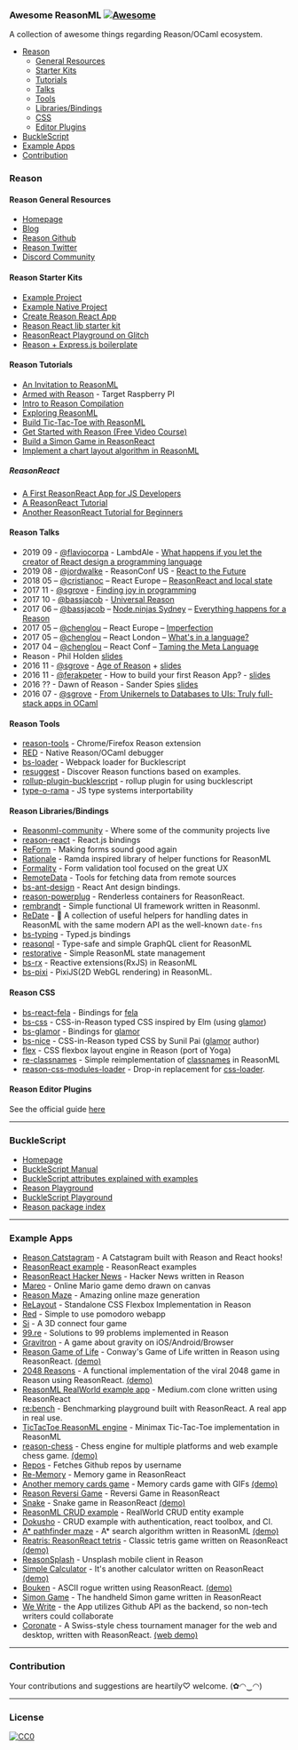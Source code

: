 ### **Awesome ReasonML** [![Awesome](https://cdn.rawgit.com/sindresorhus/awesome/d7305f38d29fed78fa85652e3a63e154dd8e8829/media/badge.svg)](https://github.com/sindresorhus/awesome)

A collection of awesome things regarding Reason/OCaml ecosystem.

- [Reason](#reason)
  - [General Resources](#reason-general-resources)
  - [Starter Kits](#reason-starter-kits)
  - [Tutorials](#reason-tutorials)
  - [Talks](#reason-talks)
  - [Tools](#reason-tools)
  - [Libraries/Bindings](#reason-librariesbindings)
  - [CSS](#reason-css)
  - [Editor Plugins](#reason-editor-plugins)
- [BuckleScript](#bucklescript)
- [Example Apps](#example-apps)
- [Contribution](#contribution)

### Reason
#### Reason General Resources
* [Homepage](https://reasonml.github.io/)
* [Blog](https://reasonml.github.io/blog/)
* [Reason Github](https://github.com/facebook/reason)
* [Reason Twitter](https://twitter.com/reasonml)
* [Discord Community](https://discord.gg/reasonml)

#### Reason Starter Kits
* [Example Project](https://reasonml.github.io/docs/en/installation)
* [Example Native Project](https://github.com/bsansouci/bsb-native-example)
* [Create Reason React App](https://github.com/reasonml-community/reason-scripts)
* [Reason React lib starter kit](https://github.com/katmai7/reason-react-rollup-starter-kit)
* [ReasonReact Playground on Glitch](https://glitch.com/~glitch-reason-react)
* [Reason + Express.js boilerplate](https://github.com/lalnuo/reasonml-express-boilerplate)

#### Reason Tutorials
* [An Invitation to ReasonML](https://protoship.io/blog/2017/05/10/an-invitation-to-reasonml.html)
* [Armed with Reason](http://kcsrk.info/reason/arm/2016/05/16/armed-with-reason/) - Target Raspberry PI
* [Intro to Reason Compilation](https://github.com/chenglou/intro-to-reason-compilation)
* [Exploring ReasonML](http://reasonmlhub.com/exploring-reasonml/toc.html)
* [Build Tic-Tac-Toe with ReasonML](https://medium.freecodecamp.org/learn-reasonml-by-building-tic-tac-toe-in-react-334203dd513c)
* [Get Started with Reason (Free Video Course)](https://egghead.io/courses/get-started-with-reason)
* [Build a Simon Game in ReasonReact](https://medium.com/@arecvlohe/lets-build-a-simon-game-in-reasonreact-pt-1-randos-c6db32bf4c1)
* [Implement a chart layout algorithm in ReasonML](https://www.huy.dev/squarified-tree-map-reasonml-part-1-2019-03/)

##### ReasonReact
* [A First ReasonReact App for JS Developers](https://jamesfriend.com.au/a-first-reason-react-app-for-js-developers)
* [A ReasonReact Tutorial](https://jaredforsyth.com/2017/07/05/a-reason-react-tutorial/)
* [Another ReasonReact Tutorial for Beginners](https://www.robinwieruch.de/reason-react-tutorial/)

#### Reason Talks
* 2019 09 - [@flaviocorpa](https://github.com/kutyel) - LambdAle - [What happens if you let the creator of React design a programming language](https://youtu.be/5IcG_BCGxEY)
* 2019 08 - [@jordwalke](https://github.com/jordwalke) - ReasonConf US - [React to the Future](https://www.youtube.com/watch?v=5fG_lyNuEAw)
* 2018 05 – [@cristianoc](https://github.com/cristianoc) – React Europe – [ReasonReact and local state](https://www.youtube.com/watch?v=qJnP-Vatp3M)
* 2017 11 - [@sgrove](https://github.com/sgrove) - [Finding joy in programming](https://vimeo.com/242081961)
* 2017 10 - [@bassjacob](https://github.com/bassjacob/) - [Universal Reason](https://www.youtube.com/watch?v=L0xz-ILKsLE)
* 2017 06 – [@bassjacob](https://github.com/bassjacob/) – [Node.ninjas Sydney](https://www.meetup.com/en-AU/sydney-node-ninjas/) – [Everything happens for a Reason ](https://www.youtube.com/watch?v=lLqLqFgsimQ&ab_channel=ANZCoders)
* 2017 05 – [@chenglou](https://github.com/chenglou) – React Europe – [Imperfection](https://www.youtube.com/watch?v=tCVXp6gFD8o)
* 2017 05 – [@chenglou](https://github.com/chenglou) – React London – [What's in a language?](https://www.youtube.com/watch?v=24S5u_4gx7w)
* 2017 04 – [@chenglou](https://github.com/chenglou) – React Conf – [Taming the Meta Language](https://www.youtube.com/watch?v=_0T5OSSzxms)
* Reason - Phil Holden [slides](http://philholden.me.uk/reason/reason.pdf)
* 2016 11 - [@sgrove](https://github.com/sgrove) - [Age of Reason](https://www.youtube.com/watch?v=8LCmLQ1-YqQ&t=6s) + [slides](https://sgrove.github.io/age-of-reason/)
* 2016 11 - [@ferakpeter](https://github.com/ferakpeter) - How to build your first Reason App? - [slides](https://docs.google.com/presentation/d/1iua5cdq5ecvj8NZqisjwhuhNb_1ljP45K9xMhgLoj8o/edit)
* 2016 ?? - Dawn of Reason - Sander Spies [slides](https://sanderspies.github.io/slides/dawn-of-reason.pdf)
* 2016 07 - [@sgrove](https://github.com/sgrove) - [From Unikernels to Databases to UIs: Truly full-stack apps in OCaml](https://youtu.be/QWfHrbSqnB0)


#### Reason Tools
* [reason-tools](https://github.com/reasonml/reason-tools) - Chrome/Firefox Reason extension
* [RED](https://github.com/frantic/red) - Native Reason/OCaml debugger
* [bs-loader](https://github.com/reasonml-community/bs-loader) - Webpack loader for Bucklescript
* [resuggest](https://github.com/GuillaumeSalles/resuggest) - Discover Reason functions based on examples.
* [rollup-plugin-bucklescript](https://github.com/shrynx/rollup-plugin-bucklescript) - rollup plugin for using bucklescript
* [type-o-rama](https://github.com/stereobooster/type-o-rama) - JS type systems interportability

#### Reason Libraries/Bindings
* [Reasonml-community](https://github.com/reasonml-community) - Where some of the community projects live
* [reason-react](https://github.com/reasonml/reason-react) - React.js bindings
* [ReForm](https://github.com/Astrocoders/reform) - Making forms sound good again
* [Rationale](https://github.com/jonlaing/rationale) - Ramda inspired library of helper functions for ReasonML
* [Formality](https://github.com/alexfedoseev/re-formality) - Form validation tool focused on the great UX
* [RemoteData](https://github.com/lrosa007/remotedata-re) - Tools for fetching data from remote sources
* [bs-ant-design](https://github.com/thangngoc89/bs-ant-design) - React Ant design bindings.
* [reason-powerplug](https://github.com/beizhedenglong/reason-powerplug) - Renderless containers for ReasonReact.
* [rembrandt](https://github.com/przemyslawjanpietrzak/rembrandt) - Simple functional UI framework written in Reasonml.
* [ReDate](https://github.com/mobily/re-date) - 📆 A collection of useful helpers for handling dates in ReasonML with the same modern API as the well-known `date-fns`
* [bs-typing](https://github.com/arecvlohe/bs-typing) - Typed.js bindings
* [reasonql](https://github.com/sainthkh/reasonql) - Type-safe and simple GraphQL client for ReasonML
* [restorative](https://github.com/paulshen/restorative) - Simple ReasonML state management
* [bs-rx](https://github.com/ambientlight/bs-rx) - Reactive extensions(RxJS) in ReasonML
* [bs-pixi](https://github.com/ambientlight/bs-pixi) - PixiJS(2D WebGL rendering) in ReasonML.  


#### Reason CSS
* [bs-react-fela](https://github.com/astrada/bs-react-fela) - Bindings for [fela](https://github.com/rofrischmann/fela)
* [bs-css](https://github.com/SentiaAnalytics/bs-css) - CSS-in-Reason typed CSS inspired by Elm (using [glamor](https://github.com/threepointone/glamor))
* [bs-glamor](https://github.com/poeschko/bs-glamor) - Bindings for [glamor](https://github.com/threepointone/glamor)
* [bs-nice](https://github.com/threepointone/bs-nice) - CSS-in-Reason typed CSS by Sunil Pai ([glamor](https://github.com/threepointone/glamor) author)
* [flex](https://github.com/jordwalke/flex) - CSS flexbox layout engine in Reason (port of Yoga)
* [re-classnames](https://github.com/alexfedoseev/re-classnames) - Simple reimplementation of [classnames](https://github.com/JedWatson/classnames) in ReasonML
* [reason-css-modules-loader](https://github.com/sainthkh/reason-css-modules-loader) - Drop-in replacement for [css-loader](https://github.com/webpack-contrib/css-loader).

#### Reason Editor Plugins

See the official guide [here](https://reasonml.github.io/docs/en/editor-plugins)

----
### BuckleScript
* [Homepage](https://bucklescript.github.io/)
* [BuckleScript Manual](https://bucklescript.github.io/docs/)
* [BuckleScript attributes explained with examples](https://github.com/moroshko/bs-blabla)
* [Reason Playground](https://reasonml.github.io/en/try.html)
* [BuckleScript Playground](https://bucklescript.github.io/bucklescript-playground/index.html)
* [Reason package index](https://redex.github.io/)

---
### Example Apps
* [Reason Catstagram](https://github.com/kutyel/reason-catstagram) - A Catstagram built with Reason and React hooks!
* [ReasonReact example](https://github.com/reasonml-community/reason-react-example) - ReasonReact examples
* [ReasonReact Hacker News](https://github.com/reasonml-community/reason-react-hacker-news) - Hacker News written in Reason
* [Mareo](https://github.com/reasonml-community/Mareo) - Online Mario game demo drawn on canvas
* [Reason Maze](https://github.com/jaredly/reason-maze) - Amazing online maze generation
* [ReLayout](https://github.com/jordwalke/ReLayout) - Standalone CSS Flexbox Implementation in Reason
* [Red](https://github.com/excitement-engineer/Red) - Simple to use pomodoro webapp
* [Si](https://github.com/scottcheng/si-reason) - A 3D connect four game
* [99.re](https://github.com/shrynx/99.re) - Solutions to 99 problems implemented in Reason
* [Gravitron](https://github.com/jaredly/gravitron) - A game about gravity on iOS/Android/Browser
* [Reason Game of Life](https://github.com/alanrsoares/reasonml-game-of-life) - Conway's Game of Life written in Reason using ReasonReact. [(demo)](https://alanrsoares.github.io/reasonml-game-of-life/)
* [2048 Reasons](https://github.com/alanrsoares/2048-reasons) - A functional implementation of the viral 2048 game in Reason using ReasonReact. [(demo)](https://alanrsoares.github.io/2048-reasons/)
* [ReasonML RealWorld example app](https://github.com/gothinkster/reasonml-realworld-example-app) - Medium.com clone written using ReasonReact
* [re:bench](https://github.com/rebench/rebench.github.io) - Benchmarking playground built with ReasonReact. A real app in real use.
* [TicTacToe ReasonML engine](https://github.com/venil7/ReasonML-TicTacToe) - Minimax Tic-Tac-Toe implementation in ReasonML
* [reason-chess](https://github.com/venil7/reason-chess) - Chess engine for multiple platforms and web example chess game. [(demo)](http://darkruby.co.uk/reason-chess/)
* [Repos](https://github.com/lrosa007/repos) - Fetches Github repos by username
* [Re-Memory](https://github.com/dtasic/re-memory) - Memory game in ReasonReact
* [Another memory cards game](https://github.com/liubko/reason-memory-gifs) - Memory cards game with GIFs [(demo)](https://liubko.github.io/reason-memory-gifs/)
* [Reason Reversi Game](https://github.com/marmelab/reversi-reason) - Reversi Game in ReasonReact
* [Snake](https://github.com/rdavison/llama-snake/tree/master/websnake) - Snake game in ReasonReact [(demo)](http://192.241.133.216/projects/websnake/index.html)
* [ReasonML CRUD example](https://github.com/monadoy/reasonml-crud-example) - RealWorld CRUD entity example
* [Dokusho](https://github.com/rawtoast/dokusho) - CRUD example with authentication, react toolbox, and CI.
* [A* pathfinder maze](https://github.com/puemos/reasonml-astar-maze) -  A* search algorithm written in ReasonML [(demo)](https://puemos.github.io/reasonml-astar-maze)
* [Reatris: ReasonReact tetris](https://github.com/denis-ok/reasonml-reatris) - Classic tetris game written on ReasonReact [(demo)](https://denis-ok.github.io/reasonml-reatris/)
* [ReasonSplash](https://github.com/smartlogic/reasonsplash) - Unsplash mobile client in Reason
* [Simple Calculator](https://github.com/jimmyhuco/simple-calculator) - It's another calculator written on ReasonReact [(demo)](https://jimmyhuco.github.io/simple-calculator)
* [Bouken](https://github.com/rawtoast/bouken) - ASCII rogue written using ReasonReact. [(demo)](https://bouken-dtangmsuhe.now.sh)
* [Simon Game](https://github.com/arecvlohe/reason-react-simon-game/tree/master) - The handheld Simon game written in ReasonReact
* [We Write](https://github.com/leomayleomay/we-write-app) - the App utilizes Github API as the backend, so non-tech writers could collaborate
* [Coronate](https://github.com/johnridesabike/coronate) - A Swiss-style chess tournament manager for the web and desktop, written with ReasonReact. [(web demo)](https://johnridesa.bike/coronate/)

---
### Contribution

Your contributions and suggestions are heartily♡ welcome. (✿◠‿◠)

---
### License
[![CC0](http://i.creativecommons.org/p/zero/1.0/88x31.png)](http://creativecommons.org/publicdomain/zero/1.0/)
